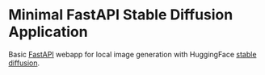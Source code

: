# Minimal FastAPI Stable Diffusion Application
Basic [FastAPI](https://fastapi.tiangolo.com) webapp for local image generation with HuggingFace [stable diffusion](https://huggingface.co/CompVis/stable-diffusion).